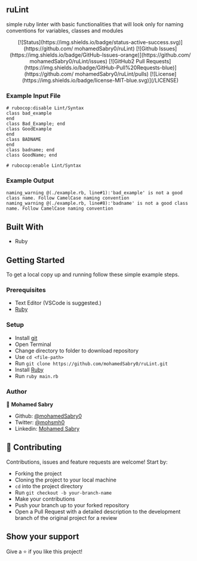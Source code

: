 ## ruLint
simple ruby linter with basic functionalities that will look only
for naming conventions for variables, classes and modules

<div align="center">
[![Status](https://img.shields.io/badge/status-active-success.svg)](https://github.com/  mohamedSabry0/ruLint)
[![Github Issues](https://img.shields.io/badge/GitHub-Issues-orange)](https://github.com/  mohamedSabry0/ruLint/issues)
[![GitHub2 Pull Requests](https://img.shields.io/badge/GitHub-Pull%20Requests-blue)](https://github.com/  mohamedSabry0/ruLint/pulls)
[![License](https://img.shields.io/badge/license-MIT-blue.svg)](/LICENSE)
</div>

### Example Input File
```
# rubocop:disable Lint/Syntax
class bad_example
end
class Bad_Example; end
class GoodExample
end
class BADNAME
end
class badname; end
class GoodName; end

# rubocop:enable Lint/Syntax
```

### Example Output
```
naming_warning @(./example.rb, line#1):'bad_example' is not a good class name. Follow CamelCase naming convention
naming_warning @(./example.rb, line#8):'badname' is not a good class name. Follow CamelCase naming convention
```

## Built With

- Ruby

## Getting Started

To get a local copy up and running follow these simple example steps.

### Prerequisites

- Text Editor (VSCode is suggested.)
- [Ruby](https://ruby-doc.org/downloads/)

### Setup

- Install [git](https://git-scm.com/downloads)
- Open Terminal
- Change directory to folder to download repository
- Use `cd <file-path>`
- Run `git clone https://github.com/mohamedSabry0/ruLint.git`
- Install [Ruby](https://ruby-doc.org/downloads/)
- Run `ruby main.rb`

### Author

👤 **Mohamed Sabry**

- Github: [@mohamedSabry0](https://github.com/mohamedSabry0)
- Twitter: [@mohsmh0](https://twitter.com/mohsmh0)
- Linkedin: [Mohamed Sabry](https://www.linkedin.com/in/mohamed-sabry-1322b1105/)

## 🤝 Contributing

Contributions, issues and feature requests are welcome! Start by:

- Forking the project
- Cloning the project to your local machine
- `cd` into the project directory
- Run `git checkout -b your-branch-name`
- Make your contributions
- Push your branch up to your forked repository
- Open a Pull Request with a detailed description to the development branch of the original project for a review


## Show your support

Give a ⭐️ if you like this project!